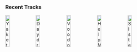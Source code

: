 ### Recent Tracks
[<img src='https://lastfm.freetls.fastly.net/i/u/300x300/447102aa734f43a2bffe2c087deeb1aa.png' width='16%' height='16%' alt='Yakety Yak'>](https://www.last.fm/music/the%2bcoasters/_/yakety%2byak)&nbsp;&nbsp;&nbsp;&nbsp;[<img src='https://lastfm.freetls.fastly.net/i/u/300x300/66343fbe83b34c459f50c913e178c578.png' width='16%' height='16%' alt='Daydream Believer'>](https://www.last.fm/music/the%2bmonkees/_/daydream%2bbeliever)&nbsp;&nbsp;&nbsp;&nbsp;[<img src='https://lastfm.freetls.fastly.net/i/u/300x300/794817736c4944a29d72d9e414c5023d.png' width='16%' height='16%' alt='Voodoo Child (Slight Return)'>](https://www.last.fm/music/jimi%2bhendrix/_/voodoo%2bchild%2b%2528slight%2breturn%2529)&nbsp;&nbsp;&nbsp;&nbsp;[<img src='https://lastfm.freetls.fastly.net/i/u/300x300/82fece941b8d401fb779cd4cadb897b5.png' width='16%' height='16%' alt='Help Me, Rhonda'>](https://www.last.fm/music/the%2bbeach%2bboys/_/help%2bme%252c%2brhonda)&nbsp;&nbsp;&nbsp;&nbsp;[<img src='https://lastfm.freetls.fastly.net/i/u/300x300/b735f08e5d39b5e7866b7d84fb92feb7.png' width='16%' height='16%' alt='Sister Christian'>](https://www.last.fm/music/night%2branger/_/sister%2bchristian)&nbsp;&nbsp;&nbsp;&nbsp;<br>